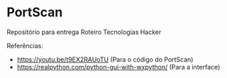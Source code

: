 # PortScan
Repositório para entrega Roteiro Tecnologias Hacker


Referências:
- https://youtu.be/t9EX2RAUoTU (Para o código do PortScan)
- https://realpython.com/python-gui-with-wxpython/ (Para a interface)
